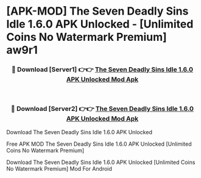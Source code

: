 # [APK-MOD] The Seven Deadly Sins  Idle 1.6.0 APK Unlocked - [Unlimited Coins No Watermark Premium] aw9r1



<div align="center">
<h3>🔴 Download [Server1] 👉👉 <a href="https://momento.my/?title=The_Seven_Deadly_Sins__Idle_1.6.0_APK_Unlocked">The Seven Deadly Sins  Idle 1.6.0 APK Unlocked Mod Apk</a></h3><br>

<h3>🔴 Download [Server2] 👉👉 <a href="https://momento.my/?title=The_Seven_Deadly_Sins__Idle_1.6.0_APK_Unlocked">The Seven Deadly Sins  Idle 1.6.0 APK Unlocked Mod Apk</a></h3>
</div>



Download The Seven Deadly Sins  Idle 1.6.0 APK Unlocked 

Free APK MOD The Seven Deadly Sins  Idle 1.6.0 APK Unlocked [Unlimited Coins No Watermark Premium]

Download The Seven Deadly Sins  Idle 1.6.0 APK Unlocked [Unlimited Coins No Watermark Premium] Mod For Android
